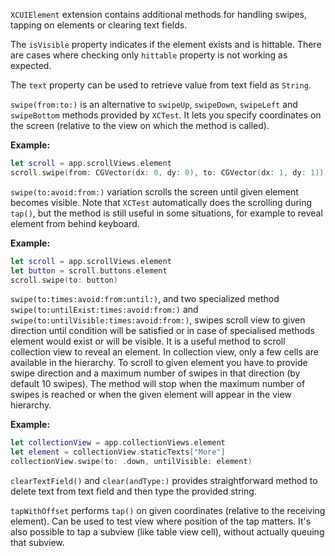 `XCUIElement` extension contains additional methods for handling swipes, tapping on elements or clearing text fields.

The `isVisible` property indicates if the element exists and is hittable.
There are cases where checking only `hittable` property is not working as expected.

The `text` property can be used to retrieve value from text field as `String`.

`swipe(from:to:)` is an alternative to `swipeUp`, `swipeDown`, `swipeLeft` and `swipeBottom` methods provided by `XCTest`.
It lets you specify coordinates on the screen (relative to the view on which the method is called).

**Example:**

```swift
let scroll = app.scrollViews.element
scroll.swipe(from: CGVector(dx: 0, dy: 0), to: CGVector(dx: 1, dy: 1))
```

`swipe(to:avoid:from:)` variation scrolls the screen until given element becomes visible.
Note that `XCTest` automatically does the scrolling during `tap()`, but the method is still useful in some situations,
for example to reveal element from behind keyboard.

**Example:**

```swift
let scroll = app.scrollViews.element
let button = scroll.buttons.element
scroll.swipe(to: button)
```

`swipe(to:times:avoid:from:until:)`, and two specialized method `swipe(to:untilExist:times:avoid:from:)` and `swipe(to:untilVisible:times:avoid:from:)`,
swipes scroll view to given direction until condition will be satisfied or in case of specialised methods element would exist or will be visible.
It is a useful method to scroll collection view to reveal an element. In collection view, only a few cells are available in the hierarchy.
To scroll to given element you have to provide swipe direction and a maximum number of swipes in that direction (by default 10 swipes).
The method will stop when the maximum number of swipes is reached or when the given element will appear in the view hierarchy.

**Example:**

```swift
let collectionView = app.collectionViews.element
let element = collectionView.staticTexts["More"]
collectionView.swipe(to: .down, untilVisible: element)
```

`clearTextField()` and `clear(andType:)` provides straightforward method to delete text from text field and then type the provided string.

`tapWithOffset` performs `tap()` on given coordinates (relative to the receiving element).
Can be used to test view where position of the tap matters. It's also possible to tap a subview (like table view cell), without actually queuing that subview.
